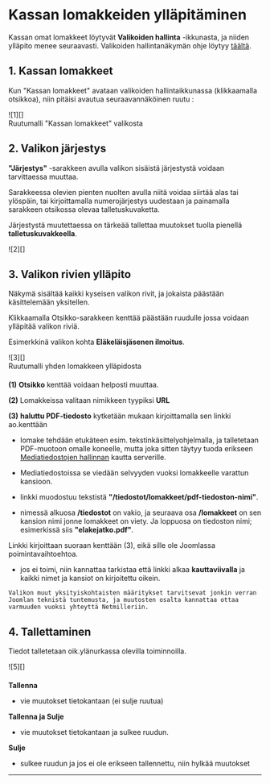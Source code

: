 # Kassan lomakkeiden ylläpitäminen

Kassan omat lomakkeet löytyvät __Valikoiden hallinta__ -ikkunasta, ja niiden
ylläpito menee seuraavasti. Valikoiden hallintanäkymän ohje löytyy [täältä][10].

## 1. Kassan lomakkeet

Kun "Kassan lomakkeet" avataan valikoiden hallintaikkunassa (klikkaamalla otsikkoa),
niin pitäisi avautua seuraavannäköinen ruutu :

<figure class="fig-n border" style="margin:0 0 20px 0">
![1][]
<figcaption>Ruutumalli "Kassan lomakkeet" valikosta</figcaption>
</figure>


## 2. Valikon järjestys

__"Järjestys"__ -sarakkeen avulla valikon sisäistä järjestystä voidaan tarvittaessa muuttaa.

Sarakkeessa olevien pienten nuolten avulla niitä voidaa siirtää alas tai ylöspäin,
tai kirjoittamalla numerojärjestys uudestaan ja painamalla sarakkeen otsikossa olevaa talletuskuvaketta.

Järjestystä muutettaessa on tärkeää tallettaa muutokset tuolla pienellä __talletuskuvakkeella__.

<figure class="fig-n border" style="margin:0 0 20px 0">
![2][]
</figure>



## 3. Valikon rivien ylläpito

Näkymä sisältää kaikki kyseisen valikon rivit, ja jokaista päästään käsittelemään yksitellen.

Klikkaamalla Otsikko-sarakkeen kenttää päästään ruudulle jossa voidaan ylläpitää valikon riviä.

Esimerkkinä valikon kohta __Eläkeläisjäsenen ilmoitus__.

<figure class="fig-n border" style="margin:0 0 20px 0">
![3][]
<figcaption>Ruutumalli yhden lomakkeen ylläpidosta</figcaption>
</figure>

__(1)__ __Otsikko__ kenttää voidaan helposti muuttaa.

__(2)__ Lomakkeissa valitaan nimikkeen tyypiksi  __URL__

__(3)__  __haluttu PDF-tiedosto__ kytketään mukaan kirjoittamalla sen linkki ao.kenttään

* lomake tehdään etukäteen esim. tekstinkäsittelyohjelmalla, ja talletetaan PDF-muotoon omalle koneelle,
mutta joka sitten täytyy tuoda erikseen [Mediatiedostojen hallinnan][11] kautta serverille.

* Mediatiedostoissa se viedään selvyyden vuoksi lomakkeelle varattun kansioon.

* linkki muodostuu tekstistä __"/tiedostot/lomakkeet/pdf-tiedoston-nimi"__.

* nimessä alkuosa __/tiedostot__ on vakio, ja seuraava osa __/lomakkeet__ on sen kansion nimi jonne lomakkeet on viety.
Ja loppuosa on tiedoston nimi; esimerkissä siis __"elakejatko.pdf"__.

Linkki kirjoittaan suoraan kenttään (3), eikä sille ole Joomlassa poimintavaihtoehtoa.

* jos ei toimi, niin kannattaa tarkistaa että linkki alkaa __kauttaviivalla__
ja kaikki nimet ja kansiot on kirjoitettu oikein.


```
Valikon muut yksityiskohtaisten määritykset tarvitsevat jonkin verran
Joomlan teknistä tuntemusta, ja muutosten osalta kannattaa ottaa
varmuuden vuoksi yhteyttä Netmilleriin.
````



## 4. Tallettaminen

Tiedot talletetaan oik.ylänurkassa olevilla toiminnoilla.

<figure class="fig-n border" style="margin:0 0 20px 0">
![5][]
</figure>

__Tallenna__

*   vie muutokset tietokantaan (ei sulje ruutua)

__Tallenna ja Sulje__

*   vie muutokset tietokantaan ja sulkee ruudun.

__Sulje__

*   sulkee ruudun ja jos ei ole erikseen tallennettu, niin hylkää muutokset

----

[1]: kuvat/kuva86.png "Ruutumalli"
[2]: kuvat/kuva70.png "Ruutumalli"
[3]: kuvat/kuva87.png "Ruutumalli"
[5]: kuvat/kuva56.png "Ruutumalli"
[10]: pages/valikot.md
[11]: pages/mediatiedostot.md
